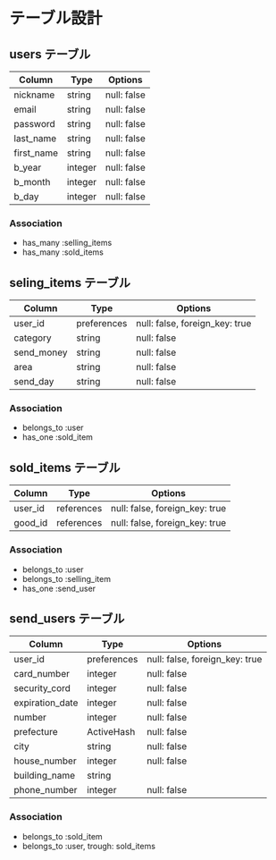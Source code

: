 # テーブル設計

## users テーブル

| Column     | Type    | Options     |
| ---------  | ------  | ----------- |
| nickname   | string  | null: false |
| email      | string  | null: false |
| password   | string  | null: false |
| last_name  | string  | null: false |
| first_name | string  | null: false |
| b_year     | integer | null: false |
| b_month    | integer | null: false |
| b_day      | integer | null: false |

### Association

- has_many :selling_items
- has_many :sold_items

## seling_items テーブル

| Column       | Type        | Options                  |
| ------       | ------      | -----------                    |
| user_id      | preferences | null: false, foreign_key: true |
| category     | string      | null: false                    |
| send_money   | string      | null: false                    |
| area         | string      | null: false                    |
| send_day     | string      | null: false                    |

### Association

- belongs_to :user
- has_one :sold_item

## sold_items テーブル

| Column            | Type       | Options                        |
| ------            | ---------- | ------------------------------ |
| user_id           | references | null: false, foreign_key: true |
| good_id           | references | null: false, foreign_key: true |


### Association

- belongs_to :user
- belongs_to :selling_item
- has_one :send_user

## send_users テーブル

| Column            | Type       | Options                        |
| ------            | ------     | -----------                    |
| user_id           | preferences| null: false, foreign_key: true |
| card_number       | integer    | null: false                    |
| security_cord     | integer    | null: false                    |
| expiration_date   | integer    | null: false                    |
| number            | integer    | null: false                    |
| prefecture        | ActiveHash | null: false                    |
| city              | string     | null: false                    |
| house_number      | integer    | null: false                    |
| building_name     | string     |                                |
| phone_number      | integer    | null: false                    |


### Association

- belongs_to :sold_item
- belongs_to :user, trough: sold_items
